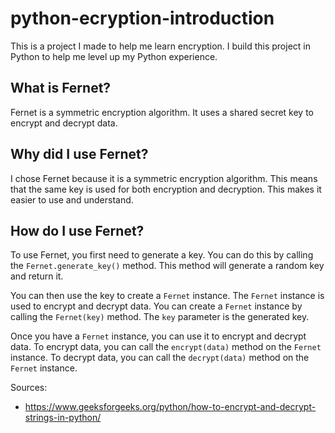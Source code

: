 # python-ecryption-introduction

This is a project I made to help me learn encryption.
I build this project in Python to help me level up my Python experience.

## What is Fernet?

Fernet is a symmetric encryption algorithm.
It uses a shared secret key to encrypt and decrypt data.

## Why did I use Fernet?

I chose Fernet because it is a symmetric encryption algorithm.
This means that the same key is used for both encryption and decryption.
This makes it easier to use and understand.

## How do I use Fernet?

To use Fernet, you first need to generate a key.
You can do this by calling the `Fernet.generate_key()` method.
This method will generate a random key and return it.

You can then use the key to create a `Fernet` instance.
The `Fernet` instance is used to encrypt and decrypt data.
You can create a `Fernet` instance by calling the `Fernet(key)` method.
The `key` parameter is the generated key.

Once you have a `Fernet` instance, you can use it to encrypt and decrypt data.
To encrypt data, you can call the `encrypt(data)` method on the `Fernet` instance.
To decrypt data, you can call the `decrypt(data)` method on the `Fernet` instance.

Sources:

- https://www.geeksforgeeks.org/python/how-to-encrypt-and-decrypt-strings-in-python/
